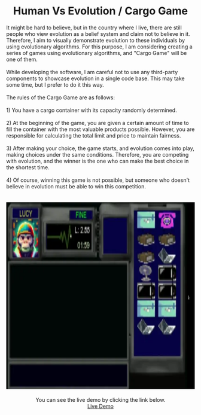 <div align="center">
<h1 align="center">Human Vs Evolution / Cargo Game</h1>
<div align="left">
It might be hard to believe, but in the country where I live, there are still people who view evolution as a belief system and claim not to believe in it. Therefore, I aim to visually demonstrate evolution to these individuals by using evolutionary algorithms. For this purpose, I am considering creating a series of games using evolutionary algorithms, and "Cargo Game" will be one of them.

</div>
<br/>

<div align="left">
While developing the software, I am careful not to use any third-party components to showcase evolution in a single code base. This may take some time, but I prefer to do it this way.
</div>
<br/>

<div align="left">
The rules of the Cargo Game are as follows:
</div>
<br/>

<div align="left">
1) You have a cargo container with its capacity randomly determined.
</div>
<br/>

<div align="left">
2) At the beginning of the game, you are given a certain amount of time to fill the container with the most valuable products possible. However, you are responsible for calculating the total limit and price to maintain fairness.
</div>
<br/>

<div align="left">
3) After making your choice, the game starts, and evolution comes into play, making choices under the same conditions. Therefore, you are competing with evolution, and the winner is the one who can make the best choice in the shortest time.
</div>
<br/>

<div align="left">
4) Of course, winning this game is not possible, but someone who doesn't believe in evolution must be able to win this competition.
</div>
<br/>

<br/>

<img width="645" src="https://raw.githubusercontent.com/arastaskiran/human-vs-evolution/main/banner.webp" height="500">
<br/>
<br/>
You can see the live demo by clicking the link below.
<br/>
<a href="https://humanvsevolution.com/" target="_blank"> Live Demo </a>
<br/>
</div>